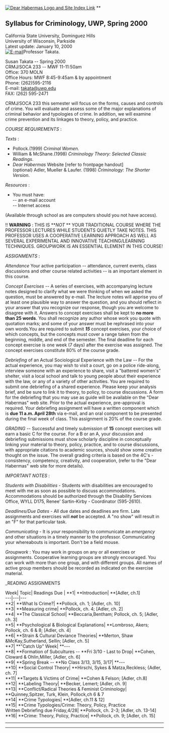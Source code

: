 [![Dear Habermas Logo and Site Index Link](darklogo.gif)](siteindx.htm) **

## Syllabus for Criminology, UWP, Spring 2000

California State University, Dominguez Hills  
University of Wisconsin, Parkside  
Latest update: January 10, 2000  
[![E-mail](email1.gif)](mailto:takata@uwp.edu)Professor Takata.  

Susan Takata -- Spring 2000  
CRMJ/SOCA 233 -- MWF 11-11:50am  
Office: 370 MOLN  
Office Hours: MWF 8:45-9:45am & by appointment  
Phone: (262)595-2116  
E-mail: takata@uwp.edu  
FAX: (262) 595-2471  
  

  

CRMJ/SOCA 233 this semester will focus on the forms, causes and controls of
crime. You will evaluate and assess some of the major explanations of criminal
behavior and typologies of crime. In addition, we will examine crime
prevention and its linkages to theory, policy, and practice.  
  
_COURSE REQUIREMENTS_ :  
  
_Texts_ :  
* Pollock.(1999) _Criminal Women._  
* William  & McShane.(1998) _Criminology Theory: Selected Classic Readings_.   
* _Dear Habermas_ Website [refer to frontpage handout]  
(optional) Adler, Mueller & Laufer. (1998) _Criminology: The Shorter Version_.  
  
_Resources_ :  
* You must have:  
\-- an e-mail account  
\-- Internet access  
  
(Available through school as are computers should you not have access).  
  
!! **WARNING** : THIS IS **_NOT_ ** YOUR TRADITIONAL COURSE WHERE THE
PROFESSOR LECTURES WHILE STUDENTS QUIETLY TAKE NOTES. THIS PROFESSOR USES A
COOPERATIVE LEARNING APPROACH AS WELL AS SEVERAL EXPERIMENTAL AND INNOVATIVE
TEACHING/LEARNING TECHNIQUES. GROUPWORK IS AN ESSENTIAL ELEMENT IN THIS
COURSE!  
  
_ASSIGNMENTS_ :  
  
_Attendance_ Your active participation -- attendance, current events, class
discussions and other course related activities -- is an important element in
this course.  
  
_Concept Exercises_ \-- A series of exercises, with accompanying lecture notes
designed to clarify what we were thinking of when we asked the question, must
be answered by e-mail. The lecture notes will apprise you of at least one
plausible way to answer the question, and you should reflect in your answer
that you recognize our response, though you are welcome to disagree with it.
Answers to concept exercises shall be kept to **no more than 25 words**. You
shall recognize any author whose work you quote with quotation marks; and some
of your answer must be rephrased into your own words.You are required to
submit **_15_** concept exercises, your choice of which concepts, but the
concepts must cover a range taken from the beginning, middle, and end of the
semester. The final deadline for each concept exercise is one week (7 days)
after the exercise was assigned. The concept exercises constitute 80% of the
course grade.  
  
_Debriefing_ of an Actual Sociological Experience with the Law -- For the
actual experience, you may wish to visit a court, go on a police ride-along,
interview someone with an experience to share, visit a "battered women's"
shelter, visit a local school and talk to young people about their experience
with the law, or any of a variety of other activities. You are required to
submit one debriefing of a shared experience. Please keep your analysis brief,
and be sure to link it to theory, to policy, to course discussions. A form for
the debriefing that you may use as guide will be available on the "Dear
Habermas" web site. Prior to the actual experience, pre-approval is required.
Your debriefing assignment will have a written component which is **due 11
a.m. April 28th** via e-mail, and an oral component to be presented during the
final week of class. This assignment is 20% of the course grade.  
  
  
_GRADING_ \-- Successful and timely submission of **15** concept exercises
will earn a basic C for the course. For a B or an A, your discussion and
debriefing submissions must show scholarly discipline in conceptually linking
your material to theory, policy, practice, and to course discussions, with
appropriate citations to academic sources, should show some creative thought
on the issue. The overall grading criteria is based on the 4C's - consistency,
competency, creativity, and cooperation, (refer to the "Dear Habermas" web
site for more details).  
  
  
_IMPORTANT NOTES_ :  
  
_Students with Disabilities_ \- Students with disabilities are encouraged to
meet with me as soon as possible to discuss accommodations. Accommodations
should be authorized through the Disability Services Office, WYLL D175, Renee'
Sartin-Kirby - Coordinator (595-2610).  
  
_Deadlines/Due Dates_ \- All due dates and deadlines are firm. Late
assignments and exercises will **_not_** be accepted. A "no show" will result
in an "F" for that particular task.  
  
_Communicating_ \- It is _your_ responsibility to communicate an _emergency_
and other situations in a timely manner to the professor. Communicating your
whereabouts is important. Don't be a field mouse.  
  
_Groupwork_ : You may work in groups on any or all exercises or assignments.
Cooperative learning groups are strongly encouraged. You can work with more
than one group, and with different groups. All names of active group members
should be recorded as indicated on the exercise material.  
  
  
  

_READING ASSIGNMENTS  

Week| Topic| Readings Due | **1|  **Introduction|  **[Adler, ch.1]  
---|---|---  
**2|  **What Is Crime?|  **Pollock, ch. 1; [Adler, ch. 10]  
**3|  **Measuring crime|  **Pollock, ch. 4; [Adler, ch. 2]  
**4|  **The Classical School|  **Beccaria,Bentham; Pollock, ch. 5; [Adler, ch.
3]  
**5|  **Psychological & Biological Explanations|  **Lombroso, Akers; Pollock,
ch. 6 & 8; [Adler, ch. 4]  
**6|  **Strain & Cultural Deviance Theories|  **Merton, Shaw
&McKay,Sutherland, Sellin; [Adler, ch. 5]  
**7|  **"Catch Up" Week|  **\---  
**8|  **Formation of Subcultures -- **Fri 3/10 - Last to Drop|  **Cohen,
Cloward & Ohlin,Miller, [Adler, ch. 6]  
**9|  **Spring Break -- **No Class 3/13, 3/15, 3/17|  **\---  
**10|  **Social Control Theory|  **Hirschi, Sykes & Matza,Reckless; {Adler,
ch. 7]  
**11|  **Targets & Victims of Crime|  **Cohen & Felson; [Adler, ch.8]  
**12|  **Labeling Theory|  **Becker, Lemert; [Adler, ch. 9]  
**13|  **Conflict/Radical Theories & Feminist Criminology|  **Quinney,Spitzer,
Turk, Klein, Pollock,ch 6 & 7  
**14|  **Crime Typologies|  **[Adler, ch.11 & 12]  
**15|  **Crime Typologies/Crime: Theory, Policy, Practice  
Written Debriefing due Friday,4/28|  **Pollock, ch. 2-3; [Adler, ch. 13-14]  
**16|  **Crime: Theory, Policy, Practice|  **Pollock, ch. 9; [Adler, ch. 15]  
  
* * *

* * *

